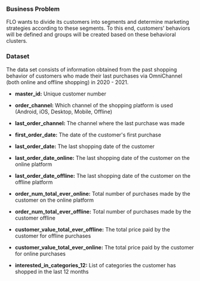 ### Business Problem

FLO wants to divide its customers into segments and determine marketing strategies according to these segments. To this end, customers' behaviors will be defined and groups will be created based on these behavioral clusters.

### Dataset

The data set consists of information obtained from the past shopping behavior of customers who made their last purchases via OmniChannel (both online and offline shopping) in 2020 - 2021.

- **master_id:** Unique customer number

- **order_channel:** Which channel of the shopping platform is used (Android, iOS, Desktop, Mobile, Offline)

- **last_order_channel:** The channel where the last purchase was made

- **first_order_date:** The date of the customer's first purchase

- **last_order_date:** The last shopping date of the customer

- **last_order_date_online:** The last shopping date of the customer on the online platform

- **last_order_date_offline:** The last shopping date of the customer on the offline platform

- **order_num_total_ever_online:** Total number of purchases made by the customer on the online platform

- **order_num_total_ever_offline:** Total number of purchases made by the customer offline

- **customer_value_total_ever_offline:** The total price paid by the customer for offline purchases

- **customer_value_total_ever_online:** The total price paid by the customer for online purchases

- **interested_in_categories_12:** List of categories the customer has shopped in the last 12 months


